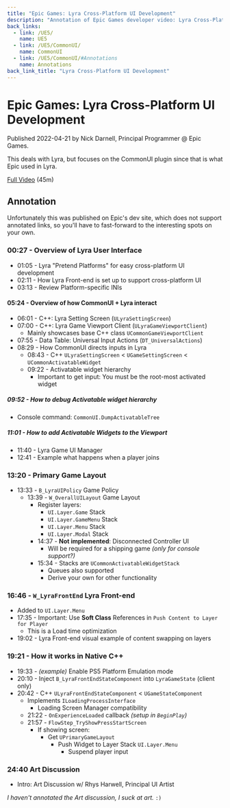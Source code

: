 ```yaml
---
title: "Epic Games: Lyra Cross-Platform UI Development"
description: "Annotation of Epic Games developer video: Lyra Cross-Platform UI Development"
back_links:
  - link: /UE5/
    name: UE5
  - link: /UE5/CommonUI/
    name: CommonUI
  - link: /UE5/CommonUI/#Annotations
    name: Annotations
back_link_title: "Lyra Cross-Platform UI Development"
---
```



# Epic Games: Lyra Cross-Platform UI Development

Published 2022-04-21 by Nick Darnell, Principal Programmer @ Epic Games.

This deals with Lyra, but focuses on the CommonUI plugin since that is what
Epic used in Lyra.

[Full Video](https://dev.epicgames.com/community/learning/talks-and-demos/k88P/lyra-cross-platform-ui-development)
(45m)


## Annotation

Unfortunately this was published on Epic's dev site, which does not support
annotated links, so you'll have to fast-forward to the interesting spots
on your own.


### 00:27 - Overview of Lyra User Interface
  - 01:05 - Lyra "Pretend Platforms" for easy cross-platform UI development
  - 02:11 - How Lyra Front-end is set up to support cross-platform UI
  - 03:13 - Review Platform-specific INIs

#### 05:24 - Overview of how CommonUI + Lyra interact
  - 06:01 - C++: Lyra Setting Screen (`ULyraSettingScreen`)
  - 07:00 - C++: Lyra Game Viewport Client (`ULyraGameViewportClient`)
    - Mainly showcases base C++ class `UCommonGameViewportClient`
  - 07:55 - Data Table: Universal Input Actions (`DT_UniversalActions`)
  - 08:29 - How CommonUI directs inputs in Lyra
    - 08:43 - C++ `ULyraSettingScreen` < `UGameSettingScreen` < `UCommonActivatableWidget`
    - 09:22 - Activatable widget hierarchy
      - Important to get input: You must be the root-most activated widget

##### 09:52 - **How to debug Activatable widget hierarchy**
  - Console command: `CommonUI.DumpActivatableTree`

##### 11:01 - How to add Activatable Widgets to the Viewport
  - 11:40 - Lyra Game UI Manager
  - 12:41 - Example what happens when a player joins

### 13:20 - Primary Game Layout
  - 13:33 - `B_LyraUIPolicy` Game Policy
    - 13:39 - `W_OverallUILayout` Game Layout
      - Register layers:
        - `UI.Layer.Game` Stack
        - `UI.Layer.GameMenu` Stack
        - `UI.Layer.Menu` Stack
        - `UI.Layer.Modal` Stack
      - 14:37 - **Not implemented**: Disconnected Controller UI
        - Will be required for a shipping game *(only for console support?)*
      - 15:34 - Stacks are `UCommonActivatableWidgetStack`
        - Queues also supported
        - Derive your own for other functionality


### 16:46 - `W_LyraFrontEnd` Lyra Front-end
  - Added to `UI.Layer.Menu`
  - 17:35 - Important: Use **Soft Class** References in `Push Content to Layer for Player`
    - This is a Load time optimization
  - 19:02 - Lyra Front-end visual example of content swapping on layers


### 19:21 - How it works in Native C++
  - 19:33 - *(example)* Enable PS5 Platform Emulation mode
  - 20:10 - Inject `B_LyraFrontEndStateComponent` into `LyraGameState` (client only)
  - 20:42 - C++ `ULyraFrontEndStateComponent` < `UGameStateComponent`
    - Implements `ILoadingProcessInterface`
      - Loading Screen Manager compatibility
    - 21:22 - `OnExperienceLoaded` callback *(setup in `BeginPlay`)*
    - 21:57 - `FlowStep_TryShowPressStartScreen`
      - If showing screen:
        - Get `UPrimaryGameLayout`
          - Push Widget to Layer Stack `UI.Layer.Menu`
            - Suspend player input


### 24:40 Art Discussion
  - Intro: Art Discussion w/ Rhys Harwell, Principal UI Artist

*I haven't annotated the Art discussion, I suck at art.* `:)`
